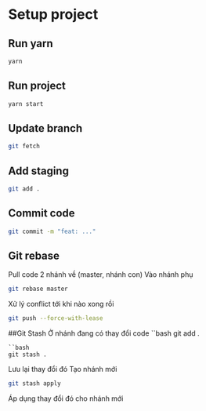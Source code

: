 # Setup project

## Run yarn

```cmd
yarn
```

## Run project

```cmd
yarn start
```

## Update branch

```bash
git fetch
```

## Add staging

```bash
git add .
```

## Commit code

```bash
git commit -m "feat: ..."
```

## Git rebase

Pull code 2 nhánh về (master, nhánh con)
Vào nhánh phụ

```bash
git rebase master
```

Xử lý conflict tới khi nào xong rồi

```bash
git push --force-with-lease
```

##Git Stash
Ở nhánh đang có thay đổi code
``bash
git add .
```
``bash
git stash .
```
Lưu lại thay đổi đó
Tạo nhánh mới
```bash
git stash apply
```
Áp dụng thay đổi đó cho nhánh mới
